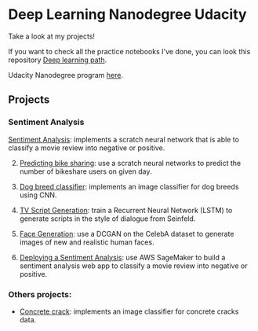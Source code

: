 # Deep Learning Nanodegree Udacity

Take a look at my projects!

If you want to check all the practice notebooks I've done, you can look this repository [Deep learning path](https://github.com/HannaLAguilar/Deep_Learning_path).

Udacity Nanodegree program [here](https://www.udacity.com/course/deep-learning-nanodegree--nd101).

## Projects

### Sentiment Analysis

[Sentiment Analysis](https://github.com/HannaLAguilar/Sentiment_analysis): implements a scratch neural network that is able to classify a movie review into negative or positive.

2. [Predicting bike sharing](https://github.com/HannaLAguilar/Predicting_bike_sharing): use a scratch neural networks to predict the number of bikeshare users on given day.

3. [Dog breed classifier](https://github.com/HannaLAguilar/Dog-_Identification_CNN): implements an image classifier for dog breeds using CNN. 

4. [TV Script Generation](https://github.com/HannaLAguilar/TV_Script_RNN): train a Recurrent Neural Network (LSTM) to generate scripts in the style of dialogue from Seinfeld.

5. [Face Generation](https://github.com/HannaLAguilar/Face_generation): use a DCGAN on the CelebA dataset to generate images of new and realistic human faces.

5. [Deploying a Sentiment Analysis](https://github.com/HannaLAguilar/Sentiment_analysis_Web): use AWS SageMaker to build a sentiment analysis web app to classify a movie review into negative or positive.

### Others projects:

* [Concrete crack](https://github.com/HannaLAguilar/Concrete_Crack_Classification): implements an image classifier for concrete cracks data.
